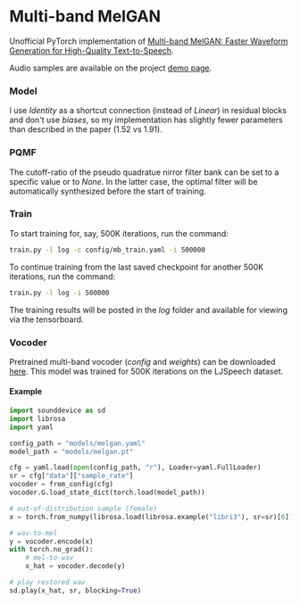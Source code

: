 # Multi-band MelGAN
Unofficial PyTorch implementation of [Multi-band MelGAN: Faster Waveform Generation for High-Quality Text-to-Speech](https://arxiv.org/abs/2005.05106).

Audio samples are available on the project [demo page](https://che-roman.github.io/mb-melgan/).

### Model
I use _Identity_ as a shortcut connection (instead of _Linear_) in residual blocks and don't use _biases_, so my implementation has slightly fewer parameters than described in the paper (1.52 vs 1.91).

### PQMF
The cutoff-ratio of the pseudo quadratue nirror filter bank can be set to a specific value or to _None_. In the latter case, the optimal filter will be automatically synthesized before the start of training.

### Train
To start training for, say, 500K iterations, run the command:
```bash
train.py -l log -c config/mb_train.yaml -i 500000
```
To continue training from the last saved checkpoint for another 500K iterations, run the command:
```bash
train.py -l log -i 500000
```
The training results will be posted in the _log_ folder and available for viewing via the tensorboard.
    
### Vocoder
Pretrained multi-band vocoder (_config_ and _weights_) can be downloaded [here](https://drive.google.com/drive/folders/1Pu_1nHx2kS7ecn23vJu9AeXfwGe-btLQ?usp=sharing). This model was trained for 500K iterations on the LJSpeech dataset.

#### Example
```python
import sounddevice as sd
import librosa
import yaml

config_path = "models/melgan.yaml"
model_path = "models/melgan.pt"

cfg = yaml.load(open(config_path, "r"), Loader=yaml.FullLoader)
sr = cfg["data"]["sample_rate"]
vocoder = from_config(cfg)
vocoder.G.load_state_dict(torch.load(model_path))

# out-of-distribution sample (female)
x = torch.from_numpy(librosa.load(librosa.example("libri3"), sr=sr)[0])

# wav-to-mel
y = vocoder.encode(x)
with torch.no_grad():
    # mel-to-wav
    x_hat = vocoder.decode(y)

# play restored wav
sd.play(x_hat, sr, blocking=True)
```
